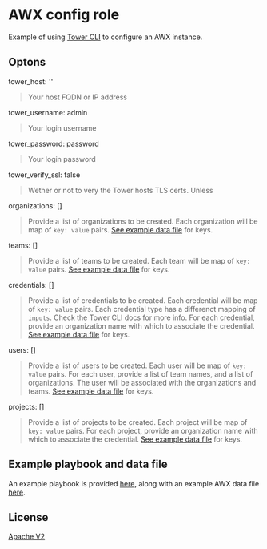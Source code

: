 # AWX config role

Example of using [Tower CLI](https://github.com/ansible/tower-cli) to configure an AWX instance.

## Optons

tower_host: '' 
> Your host FQDN or IP address

tower_username: admin
> Your login username

tower_password: password
> Your login password

tower_verify_ssl: false
> Wether or not to very the Tower hosts TLS certs. Unless

organizations: []
> Provide a list of organizations to be created. Each organization will be map of `key: value` pairs. [See example data file](./awx-example-data.yml) for keys.

teams: []
> Provide a list of teams to be created. Each team will be map of `key: value` pairs. [See example data file](./awx-example-data.yml) for keys.

credentials: []
> Provide a list of credentials to be created. Each credential will be map of `key: value` pairs. Each credential type has a differenct mapping of `inputs`. Check the Tower CLI docs for more info. For each credential, provide an organization name with which to associate the credential. [See example data file](./awx-example-data.yml) for keys.

users: []
> Provide a list of users to be created. Each user will be map of `key: value` pairs. For each user, provide a list of team names, and a list of organizations. The user will be associated with the organizations and teams. [See example data file](./awx-example-data.yml) for keys.

projects: []
> Provide a list of projects to be created. Each project will be map of `key: value` pairs. For each project, provide an organization name with which to associate the credential. [See example data file](./awx-example-data.yml) for keys.

## Example playbook and data file

An example playbook is provided [here](./awx-setup.yml), along with an example AWX data file [here](./awx-example-data.yml).

## License

[Apache V2](./LICENSE)

